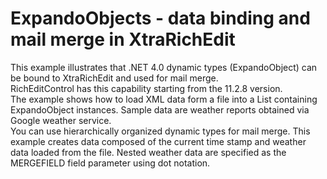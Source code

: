 # ExpandoObjects - data binding and mail merge in XtraRichEdit


<p>This example illustrates that .NET 4.0 dynamic types (ExpandoObject) can be bound to XtraRichEdit and used for mail merge. <br />
RichEditControl has this capability starting from the 11.2.8 version. <br />
The example shows how to load XML data form a file into a List<dynamic> containing ExpandoObject instances. Sample data are weather reports obtained via Google weather service. <br />
You can use hierarchically organized dynamic types for mail merge. This example creates data composed of the current time stamp and weather data loaded from the file. Nested weather data are specified as the MERGEFIELD field parameter using dot notation.</p>

<br/>


